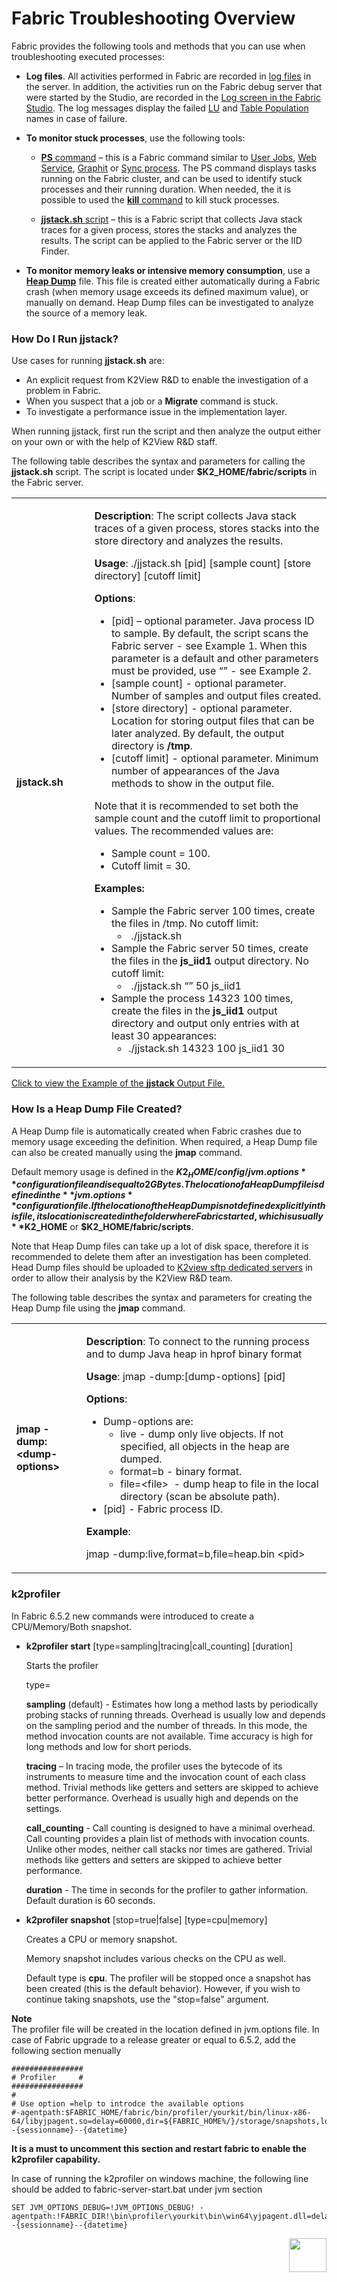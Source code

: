 # Fabric Troubleshooting Overview

Fabric provides the following tools and methods that you can use when troubleshooting executed processes:

- **Log files**. All activities performed in Fabric are recorded in [log files](/articles/21_Fabric_troubleshooting/02_Fabric_troubleshooting_log_files.md) in the server. In addition, the activities run on the Fabric debug server that were started by the Studio, are recorded in the [Log screen in the Fabric Studio](/articles/13_LUDB_viewer_and_studio_debug_capabilities/02_fabric_studio_log_files.md). The log messages display the failed [LU](/articles/03_logical_units/01_LU_overview.md) and [Table Population](/articles/07_table_population/01_table_population_overview.md) names in case of failure. 

- **To monitor stuck processes**, use the following tools:

  - [**PS** command](/articles/02_fabric_architecture/04_fabric_commands.md#ps-and-kill-commands) – this is a Fabric command similar to [User Jobs](/articles/20_jobs_and_batch_services/01_fabric_jobs_overview.md), [Web Service](/articles/15_web_services_and_graphit/01_web_services_overview.md), [Graphit](/articles/15_web_services_and_graphit/17_Graphit/01_graphit_overview.md) or  [Sync process](/articles/14_sync_LU_instance/01_sync_LUI_overview.md). The PS command displays tasks running on the Fabric cluster, and can be used to identify stuck processes and their running duration. When needed, the it is possible to used the [**kill** command](/articles/02_fabric_architecture/04_fabric_commands.md#ps-and-kill-commands) to kill stuck processes.

  - [**jjstack.sh** script](/articles/21_Fabric_troubleshooting/01_Fabric_troubleshooting_overview.md#how-do-i-run-jjstack) – this is a Fabric script that collects Java stack traces for a given process, stores the stacks and analyzes the results. The script can be applied to the Fabric server or the IID Finder. 

- **To monitor memory leaks or intensive memory consumption**,  use a [**Heap Dump**](/articles/21_Fabric_troubleshooting/01_Fabric_troubleshooting_overview.md#how-is-a-heap-dump-file-created) file. This file is created either automatically during a Fabric crash (when memory usage exceeds its defined maximum value), or manually on demand. Heap Dump files can be investigated to analyze the source of a memory leak.

    

### How Do I Run jjstack?

Use cases for running **jjstack.sh** are:

- An explicit request from K2View R&D to enable the investigation of a problem in Fabric.
- When you suspect that a job or a **Migrate** command is stuck.
- To investigate a performance issue in the implementation layer.

When running jjstack, first run the script and then analyze the output either on your own or with the help of K2View R&D staff.

The following table describes the syntax and parameters for calling the **jjstack.sh** script. The script is located under **$K2_HOME/fabric/scripts** in the Fabric server.


<table>
<tbody>
<tr>
<td width="170px">
<p><strong>jjstack.sh</strong></p>
</td>
<td width="730px">
<p><strong>Description</strong>: The script collects Java stack traces of a given process, stores stacks into the store directory and analyzes the results.</p>
<p><strong>Usage</strong>: ./jjstack.sh [pid] [sample count] [store directory] [cutoff limit]</p>
<p><strong>Options</strong>:</p>
<ul>
<li>[pid] &ndash; optional parameter. Java process ID to sample. By default, the script scans the Fabric server - see Example 1. When this parameter is a default and other parameters must be provided, use &ldquo;&rdquo; - see Example 2.</li>
<li>[sample count] - optional parameter. Number of samples and output files created.</li>
<li>[store directory] - optional parameter. Location for storing output files that can be later analyzed. By default, the output directory is <strong>/tmp</strong>.</li>
<li>[cutoff limit] - optional parameter. Minimum number of appearances of the Java methods to show in the output file.</li>
</ul>
<p>Note that it is recommended to set both the sample count and the cutoff limit to proportional values. The recommended values are:</p>
<ul>
<li>Sample count = 100.</li>
<li>Cutoff limit = 30.</li>
</ul>
<p><strong>Examples:</strong></p>
<ul>
<li>Sample the Fabric server 100 times, create the files in /tmp. No cutoff limit:
<ul>
<li><strong>&nbsp;</strong>./jjstack.sh &nbsp;</li>
</ul>
</li>
<li>Sample&nbsp;the Fabric server 50 times, create the files in the <strong>js_iid1</strong> output directory. No cutoff limit:
<ul>
<li><strong>&nbsp;</strong>./jjstack.sh &ldquo;&rdquo; 50 js_iid1</li>
</ul>
</li>
<li>Sample the process 14323 100 times, create the files in the&nbsp;<strong>js_iid1</strong>&nbsp;output directory and output only entries with at least 30 appearances:
<ul>
<li>./jjstack.sh 14323 100 js_iid1 30</li>
</ul>
</li>
</ul>
</td>
</tr>
</tbody>
</table>


[Click to view the Example of the **jjstack** Output File.](/articles/21_Fabric_troubleshooting/images/jjstack.md)



### How Is a Heap Dump File Created?

A Heap Dump file is automatically created when Fabric crashes due to memory usage exceeding the definition. When required, a Heap Dump file can also be created manually using the **jmap** command. 

Default memory usage is defined in the **$K2_HOME/config/ jvm.options** configuration file and is equal to 2GBytes.  The location of a Heap Dump file is defined in the **jvm.options** configuration file. If the location of the Heap Dump is not defined explicitly in this file, its location is created in the folder where Fabric started, which is usually **$K2_HOME** or **$K2_HOME/fabric/scripts**. 

Note that Heap Dump files can take up a lot of disk space, therefore it is recommended to delete them after an investigation has been completed. Head Dump files should be uploaded to [K2view sftp dedicated servers](https://k2view.sharepoint.com/sites/Wiki/IT%20%20Technology/Heap%20dump%20upload%20point.aspx) in order to allow their analysis by the K2View R&D team.


The following table describes the syntax and parameters for creating the Heap Dump file using the **jmap** command. 

<table>
<tbody>
<tr>
<td width="170px">
<p><strong>jmap -dump:&lt;dump-options&gt;</strong></p>
</td>
<td width="730px">
<p><strong>Description</strong>: To connect to the running process and to dump Java heap in hprof binary format</p>
<p><strong>Usage</strong>: jmap -dump:[dump-options] [pid]</p>
<p><strong>Options</strong>:</p>
<ul>
<li>Dump-options are:
<ul>
<li>live - dump only live objects. If not specified, all objects in the heap are dumped.</li>
<li>format=b - binary format.</li>
<li>file=&lt;file&gt; &nbsp;- dump heap to file in the local directory (scan be absolute path).</li>
</ul>
</li>
<li>[pid] - Fabric process ID.</li>
</ul>
<p><strong>Example</strong>:</p>
<p>jmap -dump:live,format=b,file=heap.bin &lt;pid&gt; &nbsp;</p>
</td>
</tr>
</tbody>
</table>

### k2profiler

In Fabric 6.5.2 new commands were introduced to create a CPU/Memory/Both snapshot.

* **k2profiler start** [type=sampling|tracing|call_counting] [duration]

  Starts the profiler

    type=

     **sampling** (default) - Estimates how long a method lasts by periodically probing stacks of running threads. Overhead is usually low and depends on the 
     sampling period and the number of threads. In this mode, the method invocation counts are not available. Time accuracy is high for long methods and low for short periods.

     **tracing** – In tracing mode, the profiler uses the bytecode of its instruments to measure time and the invocation count of each class method. Trivial methods like 
     getters and setters are skipped to achieve better performance. Overhead is usually high and depends on the settings.

     **call_counting** - Call counting is designed to have a minimal overhead. Call counting provides a plain list of methods with invocation counts. Unlike other modes, 
     neither call stacks nor times are gathered. Trivial methods like getters and setters are skipped to achieve better performance.
   
     **duration** - The time in seconds for the profiler to gather information. Default duration is 60 seconds.
   
* **k2profiler snapshot** [stop=true|false] [type=cpu|memory]

  Creates a CPU or memory snapshot. 
    
    Memory snapshot includes various checks on the CPU as well. 

    Default type is **cpu**. The profiler will be stopped once a snapshot has been created (this is the default behavior). However, if you wish to continue taking snapshots,
    use the "stop=false" argument. 
    
 **Note**   
   The profiler file will be created in the location defined in jvm.options file. 
   In case of Fabric upgrade to a release greater or equal to 6.5.2, add the following section menually
   
    ################
    # Profiler     #
    ################
    #
    # Use option =help to introdce the available options
    #-agentpath:$FABRIC_HOME/fabric/bin/profiler/yourkit/bin/linux-x86- 64/libyjpagent.so=delay=60000,dir=${FABRIC_HOME%/}/storage/snapshots,logdir=$FABRIC_HOME/logs,snapshot_name_format=profiler--{sessionname}--{datetime}
    
  **It is a must to uncomment this section and restart fabric to enable the k2profiler capability.**
  
   In case of running the k2profiler on windows machine, the following line should be added to fabric-server-start.bat under jvm section
  
    SET JVM_OPTIONS_DEBUG=!JVM_OPTIONS_DEBUG! -agentpath:!FABRIC_DIR!\bin\profiler\yourkit\bin\win64\yjpagent.dll=delay=60000,dir=!FABRIC_HOME!\storage\snapshots,logdir=!FABRIC_HOME!\logs,snapshot_name_format=profiler--{sessionname}--{datetime}
  
[<img align="right" width="60" height="54" src="/articles/images/Next.png">](/articles/21_Fabric_troubleshooting/02_Fabric_troubleshooting_log_files.md) 
